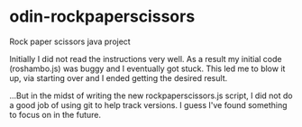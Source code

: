 # odin-rockpaperscissors
Rock paper scissors java project


Initially I did not read the instructions very well. As a result my initial code (roshambo.js) was buggy and I eventually got stuck. This led me to blow it up, via starting over and I ended getting the desired result.

...But in the midst of writing the new rockpaperscissors.js script, I did not do a good job of using git to help track versions. I guess I've found something to focus on in the future.